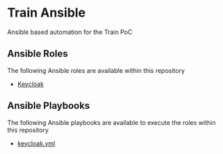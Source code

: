Train Ansible
============

Ansible based automation for the Train PoC

## Ansible Roles

The following Ansible roles are available within this repository

* [Keycloak](roles/keycloak)

## Ansible Playbooks

The following Ansible playbooks are available to execute the roles within this repository

* [keycloak.yml](playbooks/keycloak.yml)